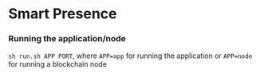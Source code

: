 # Smart Presence

### Running the application/node
`sh run.sh APP PORT`, where `APP=app` for running the application or `APP=node` for running a blockchain node
